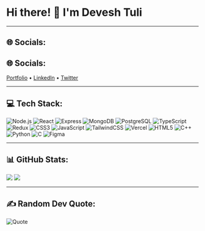 # Hi there! 👋 I'm Devesh Tuli



---

## 🌐 Socials:
## 🌐 Socials:

[Portfolio](tuli2tuli.vercel.app) • [LinkedIn](https://linkedin.com/in/devesh297) • [Twitter](https://twitter.com/tuli2tuli)


---

## 💻 Tech Stack:
![Node.js](https://img.shields.io/badge/Node.js-%23339933.svg?style=flat&logo=node.js&logoColor=white)
![React](https://img.shields.io/badge/React-%2361DAFB.svg?style=flat&logo=react&logoColor=black) 
![Express](https://img.shields.io/badge/Express-%23000000.svg?style=flat&logo=express&logoColor=white)
![MongoDB](https://img.shields.io/badge/MongoDB-%2347A248.svg?style=flat&logo=mongodb&logoColor=white)
![PostgreSQL](https://img.shields.io/badge/PostgreSQL-%23336791.svg?style=flat&logo=postgresql&logoColor=white)
![TypeScript](https://img.shields.io/badge/TypeScript-%23007ACC.svg?style=flat&logo=typescript&logoColor=white)
![Redux](https://img.shields.io/badge/Redux-%23764ABC.svg?style=flat&logo=redux&logoColor=white) 
![CSS3](https://img.shields.io/badge/CSS3-%231572B6.svg?style=flat&logo=css3&logoColor=white) 
![JavaScript](https://img.shields.io/badge/JavaScript-%23F7DF1E.svg?style=flat&logo=javascript&logoColor=black) 
![TailwindCSS](https://img.shields.io/badge/TailwindCSS-%2306B6D4.svg?style=flat&logo=tailwind-css&logoColor=white) 
![Vercel](https://img.shields.io/badge/Vercel-%23000000.svg?style=flat&logo=vercel&logoColor=white) 
![HTML5](https://img.shields.io/badge/HTML5-%23E34F26.svg?style=flat&logo=html5&logoColor=white) 
![C++](https://img.shields.io/badge/C++-%2300599C.svg?style=flat&logo=c%2B%2B&logoColor=white) 
![Python](https://img.shields.io/badge/Python-%233776AB.svg?style=flat&logo=python&logoColor=white) 
![C](https://img.shields.io/badge/C-%2300599C.svg?style=flat&logo=c&logoColor=white) 
![Figma](https://img.shields.io/badge/Figma-%23F24E1E.svg?style=flat&logo=figma&logoColor=white)

---

## 📊 GitHub Stats:
![](https://github-readme-stats.vercel.app/api?username=Devesh0403&theme=default&hide_border=false&include_all_commits=true&count_private=true)
![](https://github-readme-streak-stats.herokuapp.com/?user=Devesh0403&theme=default&hide_border=false)

---

## ✍️ Random Dev Quote:
![Quote](https://quotes-github-readme.vercel.app/api?type=horizontal&theme=default)

